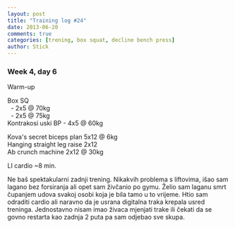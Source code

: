 ```yaml
---
layout: post
title: "Training log #24"
date: 2013-06-20
comments: true
categories: [trening, box squat, decline bench press]
author: Stick
---
```


### Week 4, day 6    

Warm-up  

Box SQ    
&nbsp; - 2x5 @ 70kg   
&nbsp; - 2x5 @ 75kg   
Kontrakosi uski BP - 4x5 @ 60kg   

Kova's secret biceps plan 5x12 @ 6kg   
Hanging straight leg raise 2x12  
Ab crunch machine 2x12 @ 30kg   

LI cardio ~8 min.   

Ne baš spektakularni zadnji trening. Nikakvih problema s liftovima, išao sam lagano bez forsiranja ali opet sam živčanio po gymu. Želio sam laganu smrt čupanjem udova svakoj osobi koja je bila tamo u to vrijeme. Htio sam odraditi cardio ali naravno da je usrana digitalna traka krepala usred treninga. Jednostavno nisam imao živaca mjenjati trake ili čekati da se govno restarta kao zadnja 2 puta pa sam odjebao sve skupa. 